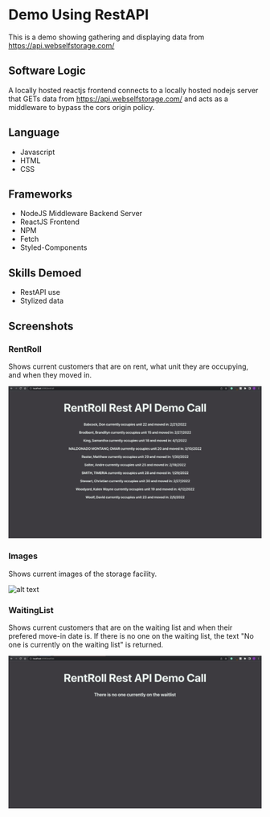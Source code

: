 # Demo Using RestAPI

This is a demo showing gathering and displaying data from https://api.webselfstorage.com/


## Software Logic
A locally hosted reactjs frontend connects to a locally hosted nodejs server that GETs data from https://api.webselfstorage.com/ and acts as a middleware to bypass the cors origin policy.

## Language

 - Javascript
 - HTML
 - CSS

## Frameworks

- NodeJS Middleware Backend Server
- ReactJS Frontend
- NPM
- Fetch
- Styled-Components

## Skills Demoed

 - RestAPI use
 - Stylized data

 ## Screenshots

 ### RentRoll

 Shows current customers that are on rent, what unit they are occupying, and when they moved in.

 ![alt text](https://github.com/corygrossman/RestAPI_PinpointStorage/blob/main/data/rentroll.png?raw=true)

 ### Images

 Shows current images of the storage facility.

 ![alt text](https://github.com/corygrossman/RestAPI_PinpointStorage/blob/main/data/images.png?raw=true)

 ### WaitingList

 Shows current customers that are on the waiting list and when their prefered move-in date is.
 If there is no one on the waiting list, the text "No one is currently on the waiting list" is returned.

 ![alt text](https://github.com/corygrossman/RestAPI_PinpointStorage/blob/main/data/waitlist.png?raw=true)


